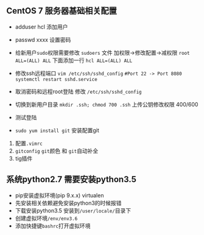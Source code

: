 ## CentOS 7 服务器基础相关配置 ##

- adduser hcl 添加用户

- passwd xxxx 设置密码

- 给新用户`sudo`权限需要修改 `sudoers` 文件
    加权限->修改配置->减权限
    `root  ALL=(ALL) ALL` 下面添加一行
    `hcl ALL=(ALL) ALL` 

- 修改ssh远程端口
    `vim /etc/ssh/sshd_config`
    `#Port 22 -> Port 8080`
    `systemctl restart sshd.service`

- 取消密码和远程root登陆 修改 `/etc/ssh/sshd_config`

- 切换到新用户目录
    `mkdir .ssh; chmod 700 .ssh`
    上传公钥修改权限 400/600

- 测试登陆

- `sudo yum install git` 安装配置git

1. 配置`.vimrc`
2. `gitconfig` `git`颜色 和 `git`自动补全
3. tig插件

## 系统python2.7 需要安装python3.5 ##
- pip安装虚拟环境(pip 9.x.x) virtualen
- 先安装相关依赖避免安装python3的时候报错
- 下载安装python3.5 安装到`/user/locale/`目录下
- 创建虚拟环境`/env/env3.6`
- 添加快捷键`bashrc`打开虚拟环境
